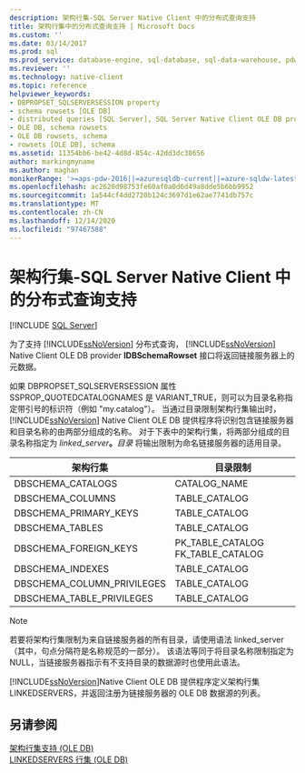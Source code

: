 ```yaml
---
description: 架构行集-SQL Server Native Client 中的分布式查询支持
title: 架构行集中的分布式查询支持 | Microsoft Docs
ms.custom: ''
ms.date: 03/14/2017
ms.prod: sql
ms.prod_service: database-engine, sql-database, sql-data-warehouse, pdw
ms.reviewer: ''
ms.technology: native-client
ms.topic: reference
helpviewer_keywords:
- DBPROPSET_SQLSERVERSESSION property
- schema rowsets [OLE DB]
- distributed queries [SQL Server], SQL Server Native Client OLE DB provider
- OLE DB, schema rowsets
- OLE DB rowsets, schema
- rowsets [OLE DB], schema
ms.assetid: 11354bb6-be42-4d8d-854c-42dd3dc38656
author: markingmyname
ms.author: maghan
monikerRange: '>=aps-pdw-2016||=azuresqldb-current||=azure-sqldw-latest||>=sql-server-2016||>=sql-server-linux-2017||=azuresqldb-mi-current'
ms.openlocfilehash: ac2620d98753fe60af0a0d6d49a8dde5b6bb9952
ms.sourcegitcommit: 1a544cf4dd2720b124c3697d1e62ae7741db757c
ms.translationtype: MT
ms.contentlocale: zh-CN
ms.lasthandoff: 12/14/2020
ms.locfileid: "97467588"
---
```

# <a name="schema-rowsets---distributed-query-support-in-sql-server-native-client"></a>架构行集-SQL Server Native Client 中的分布式查询支持
[!INCLUDE [SQL Server](../../../includes/applies-to-version/sql-asdb-asdbmi-asa-pdw.md)]

  为了支持 [!INCLUDE[ssNoVersion](../../../includes/ssnoversion-md.md)] 分布式查询， [!INCLUDE[ssNoVersion](../../../includes/ssnoversion-md.md)] Native Client OLE DB provider **IDBSchemaRowset** 接口将返回链接服务器上的元数据。  
  
 如果 DBPROPSET_SQLSERVERSESSION 属性 SSPROP_QUOTEDCATALOGNAMES 是 VARIANT_TRUE，则可以为目录名称指定带引号的标识符（例如 "my.catalog"）。 当通过目录限制架构行集输出时， [!INCLUDE[ssNoVersion](../../../includes/ssnoversion-md.md)] Native Client OLE DB 提供程序将识别包含链接服务器和目录名称的由两部分组成的名称。 对于下表中的架构行集，将两部分组成的目录名称指定为 _linked_server_**。**_目录_ 将输出限制为命名链接服务器的适用目录。  
  
|架构行集|目录限制|  
|-------------------|-------------------------|  
|DBSCHEMA_CATALOGS|CATALOG_NAME|  
|DBSCHEMA_COLUMNS|TABLE_CATALOG|  
|DBSCHEMA_PRIMARY_KEYS|TABLE_CATALOG|  
|DBSCHEMA_TABLES|TABLE_CATALOG|  
|DBSCHEMA_FOREIGN_KEYS|PK_TABLE_CATALOG FK_TABLE_CATALOG|  
|DBSCHEMA_INDEXES|TABLE_CATALOG|  
|DBSCHEMA_COLUMN_PRIVILEGES|TABLE_CATALOG|  
|DBSCHEMA_TABLE_PRIVILEGES|TABLE_CATALOG|  
  
> [!NOTE]  
>  若要将架构行集限制为来自链接服务器的所有目录，请使用语法 linked_server（其中，句点分隔符是名称规范的一部分）。 该语法等同于将目录名称限制指定为 NULL，当链接服务器指示有不支持目录的数据源时也使用此语法。  
  
 [!INCLUDE[ssNoVersion](../../../includes/ssnoversion-md.md)]Native Client OLE DB 提供程序定义架构行集 LINKEDSERVERS，并返回注册为链接服务器的 OLE DB 数据源的列表。  
  
## <a name="see-also"></a>另请参阅  
 [架构行集支持 (OLE DB)](../../../relational-databases/native-client/ole-db/schema-rowset-support-ole-db.md)   
 [LINKEDSERVERS 行集 &#40;OLE DB&#41;](../../../relational-databases/native-client/ole-db/schema-rowsets-linkedservers-rowset.md)  
  
  
